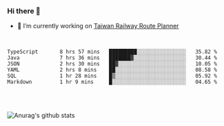 ### Hi there 👋

- 🔭 I’m currently working on [Taiwan Railway Route Planner](https://github.com/Taiwan-Railway-Route-Planner)

<br/>

<!--START_SECTION:waka-->

```text
TypeScript       8 hrs 57 mins   █████████░░░░░░░░░░░░░░░░   35.82 %
Java             7 hrs 36 mins   ███████▓░░░░░░░░░░░░░░░░░   30.44 %
JSON             2 hrs 30 mins   ██▓░░░░░░░░░░░░░░░░░░░░░░   10.05 %
YAML             2 hrs 8 mins    ██░░░░░░░░░░░░░░░░░░░░░░░   08.58 %
SQL              1 hr 28 mins    █▒░░░░░░░░░░░░░░░░░░░░░░░   05.92 %
Markdown         1 hr 9 mins     █░░░░░░░░░░░░░░░░░░░░░░░░   04.65 %
```

<!--END_SECTION:waka-->

<br/>
<br/>

![Anurag's github stats](https://github-readme-stats.vercel.app/api?username=DepickereSven&show_icons=true&theme=tokyonight)



<!--
**DepickereSven/DepickereSven** is a ✨ _special_ ✨ repository because its `README.md` (this file) appears on your GitHub profile.

Here are some ideas to get you started:

- 🔭 I’m currently working on ...
- 🌱 I’m currently learning ...
- 👯 I’m looking to collaborate on ...
- 🤔 I’m looking for help with ...
- 💬 Ask me about ...
- 📫 How to reach me: ...
- 😄 Pronouns: ...
- ⚡ Fun fact: ...
-->
